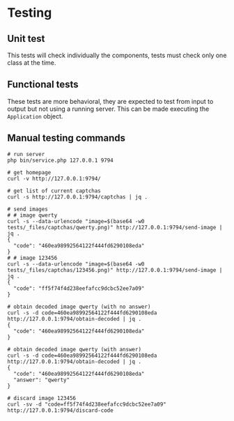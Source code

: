 # Testing

## Unit test

This tests will check individually the components, tests must check only one class at the time.

## Functional tests

These tests are more behavioral, they are expected to test from input to output but not using a
running server. This can be made executing the `Application` object.

## Manual testing commands

```shell
# run server
php bin/service.php 127.0.0.1 9794

# get homepage
curl -v http://127.0.0.1:9794/

# get list of current captchas
curl -s http://127.0.0.1:9794/captchas | jq .

# send images
# # image qwerty
curl -s --data-urlencode "image=$(base64 -w0 tests/_files/captchas/qwerty.png)" http://127.0.0.1:9794/send-image | jq .
{
  "code": "460ea98992564122f444fd6290108eda"
}
# # image 123456
curl -s --data-urlencode "image=$(base64 -w0 tests/_files/captchas/123456.png)" http://127.0.0.1:9794/send-image | jq .
{
  "code": "ff5f74f4d238eefafcc9dcbc52ee7a09"
}

# obtain decoded image qwerty (with no answer)
curl -s -d code=460ea98992564122f444fd6290108eda http://127.0.0.1:9794/obtain-decoded | jq .
{
  "code": "460ea98992564122f444fd6290108eda"
}

# obtain decoded image qwerty (with answer)
curl -s -d code=460ea98992564122f444fd6290108eda http://127.0.0.1:9794/obtain-decoded | jq .
{
  "code": "460ea98992564122f444fd6290108eda"
  "answer": "qwerty"
}

# discard image 123456
curl -sv -d "code=ff5f74f4d238eefafcc9dcbc52ee7a09" http://127.0.0.1:9794/discard-code
```
